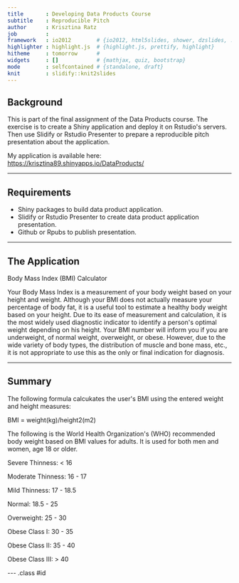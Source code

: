 ```yaml
---
title       : Developing Data Products Course
subtitle    : Reproducible Pitch
author      : Krisztina Ratz
job         : 
framework   : io2012        # {io2012, html5slides, shower, dzslides, ...}
highlighter : highlight.js  # {highlight.js, prettify, highlight}
hitheme     : tomorrow      # 
widgets     : []            # {mathjax, quiz, bootstrap}
mode        : selfcontained # {standalone, draft}
knit        : slidify::knit2slides
---
```


## Background

This is part of the final assignment of the Data Products course. The exercise is to create a Shiny application and deploy it on Rstudio's servers. Then use Slidify or Rstudio Presenter to prepare a reproducible pitch presentation about the application.

My application is available here:
https://krisztina89.shinyapps.io/DataProducts/

---

## Requirements

 - Shiny packages to build data product application.
 - Slidify or Rstudio Presenter to create data product application presentation.
 - Github or Rpubs to publish presentation.

---

## The Application

Body Mass Index (BMI) Calculator

Your Body Mass Index is a measurement of your body weight based on your height and weight. Although your BMI does not actually measure your percentage of body fat, it is a useful tool to estimate a healthy body weight based on your height. Due to its ease of measurement and calculation, it is the most widely used diagnostic indicator to identify a person's optimal weight depending on his height. Your BMI number will inform you if you are underweight, of normal weight, overweight, or obese. However, due to the wide variety of body types, the distribution of muscle and bone mass, etc., it is not appropriate to use this as the only or final indication for diagnosis.

---

## Summary

The following formula calcukates the user's BMI using the entered weight and height measures:

BMI = weight(kg)/height2(m2)


The following is the World Health Organization's (WHO) recommended body weight based on BMI values for adults. It is used for both men and women, age 18 or older.

Severe Thinness: < 16

Moderate Thinness: 16 - 17

Mild Thinness: 17 - 18.5

Normal: 18.5 - 25

Overweight: 25 - 30

Obese Class I: 30 - 35

Obese Class II: 35 - 40

Obese Class III: > 40

--- .class #id 
